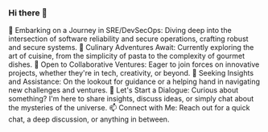 ### Hi there 👋
🔭 Embarking on a Journey in SRE/DevSecOps: Diving deep into the intersection of software reliability and secure operations, crafting robust and secure systems.
🌱 Culinary Adventures Await: Currently exploring the art of cuisine, from the simplicity of pasta to the complexity of gourmet dishes.
👯 Open to Collaborative Ventures: Eager to join forces on innovative projects, whether they're in tech, creativity, or beyond.
🤔 Seeking Insights and Assistance: On the lookout for guidance or a helping hand in navigating new challenges and ventures.
💬 Let's Start a Dialogue: Curious about something? I'm here to share insights, discuss ideas, or simply chat about the mysteries of the universe.
📫 Connect with Me: Reach out for a quick chat, a deep discussion, or anything in between.
